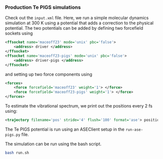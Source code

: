 ### Production Te PIGS simulations

Check out the ```input.xml``` file. Here, we run a simple molecular dynamics simulation at 300 K using a potential that adds a correction to the physical potential. The two potentials can be added by defining two forcefield sockets using

```xml
<ffsocket name='maceoff23' mode='unix' pbc='false'>
    <address> driver </address>
</ffsocket>
<ffsocket name='maceoff23-pigs' mode='unix' pbc='false'>
    <address> driver-pigs </address>
</ffsocket>
```

and setting up two force components using

```xml
<forces>
    <force forcefield='maceoff23' weight='1'> </force>
    <force forcefield='maceoff23-pigs' weight='1'> </force>
</forces>
```

To estimate the vibrational spectrum, we print out the positions every 2 fs using:

```xml
<trajectory filename='pos' stride='4' flush='100' format='ase'> positions </trajectory>
```


The Te PIGS potential is run using an ASEClient setup in the ```run-ase-pigs.py``` file.

The simulation can be run using the bash script.

```bash
bash run.sh
```
